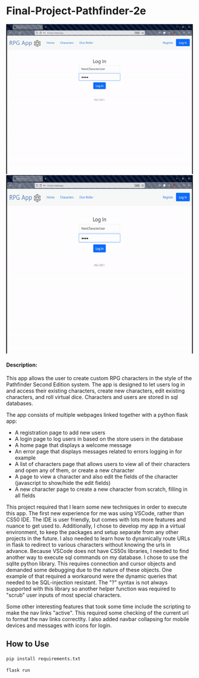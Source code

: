 # Final-Project-Pathfinder-2e

![RPG App Demonstration](/RPG_App_Demo.gif)
<img src="/RPG_App_Demo.gif" width="600" height="482" />

#### Description:
This app allows the user to create custom RPG characters in the style of the Pathfinder Second Edition system. The app is designed to let users log in and access their existing characters, create new characters, edit existing characters, and roll virtual dice. Characters and users are stored in sql databases. 

The app consists of multiple webpages linked together with a python flask app:
* A registration page to add new users
* A login page to log users in based on the store users in the database
* A home page that displays a welcome message
* An error page that displays messages related to errors logging in for example
* A list of characters page that allows users to view all of their characters and open any of them, or create a new character
* A page to view a character and also edit the fields of the character (javascript to show/hide the edit fields)
* A new character page to create a new character from scratch, filling in all fields

This project required that I learn some new techniques in order to execute this app. The first new experience for me was using VSCode, rather than CS50 IDE. The IDE is user friendly, but comes with lots more features and nuance to get used to. Additionally, I chose to develop my app in a virtual environment, to keep the packages and setup separate from any other projects in the future. I also needed to learn how to dynamically route URLs in flask to redirect to various characters without knowing the urls in advance. Because VSCode does not have CS50s libraries, I needed to find another way to execute sql commands on my database. I chose to use the sqlite python library. This requires connection and cursor objects and demanded some debugging due to the nature of these objects. One example of that required a workaround were the dynamic queries that needed to be SQL-injection resistant. The "?" syntax is not always supported with this library so another helper function was required to "scrub" user inputs of most special characters. 
  
Some other interesting features that took some time include the scripting to make the nav links "active". This required some checking of the current url to format the nav links correctlty. I also added navbar collapsing for mobile devices and messages with icons for login.

## How to Use

`pip install requirements.txt`

`flask run`
